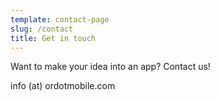 ```yaml
---
template: contact-page
slug: /contact
title: Get in touch
---
```

Want to make your idea into an app? Contact us!

info (at) ordotmobile.com